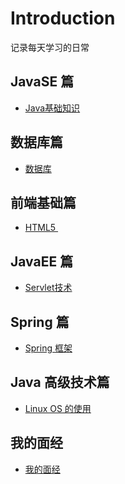 # Introduction

记录每天学习的日常



## JavaSE 篇

- <a href="doc/20181022%20Java%20基础知识.md">Java基础知识</a>



## 数据库篇

- <a href="doc/20181205 常用数据库对象.md">数据库</a>



## 前端基础篇

- <a href="doc/20190109 HTML5.md">HTML5 </a>



## JavaEE 篇

- <a href="doc/20190207 Servlet 技术.md">Servlet技术</a>



## Spring 篇

- <a href="doc/20190506 Spring 框架.md">Spring 框架</a>



## Java 高级技术篇

- <a href="doc/20190516 Linux OS使用.md">Linux OS 的使用</a>

## 我的面经

- [我的面经](doc/20190801我的面经.md)